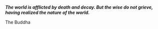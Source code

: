 _**The world is afflicted by death and decay. But the wise do not grieve, having realized the nature of the world.**_

The Buddha